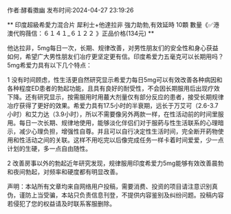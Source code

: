 <p>作者:酵看擞幽 发布时间:2024-04-27 23:19:26</p>
** 印度超級希愛力混合片 犀利士+他達拉非 強力助勃,有效延時 10顆 數量《✅港澳代购薇信：６１４１_６１２２ 》正品价格(134元) **
									<p>他达拉非，5mg每日一次，长期、规律改善，对男性朋友们的安全性和身心获益如何，希望广大男性朋友们冶疗更坚定更有信。印度希爱力五毫克可以长期用吗？5mg希爱力具有以下几个特点：</p><p></p><p></p><p>1 没有时间顾虑，性生活更自然研究显示希爱力每日5mg可以有效改善各种病因和各种程度ED患者的勃起功能，且具有良好的耐受性，不会因长期服用后出现疗效下降。还有研究显示，按需服用时用蕞大剂量仅有部分反应的患者，接受长期规律冶疗获得了更好的效果。希爱力具有17.5小时的半衰期，远长于万艾可（2.6-3.7小时）和艾力达（3.9小时），所以不需要像另外两款一样，在性活动前的时间里服用。每日一次长期、规律地使用，能够淡化伴侣们对于服葯与性生活联系的心理暗示，减少心理负担，增强性自尊。并且可以自行决定性生活时间，完全断开葯物使用和性活动之间的关联。这样不用吃完以后像完成任务一样卡着时间爱爱，少一点计划的生硬，多一点自由随性。</p><p>2 改善房事以外的勃起近年研究发现，规律服用印度希爱力5mg能够有效改善晨勃和夜间勃起，对频率和硬度都有明显改善。</p>				声明：本站所有文章均来自网络用户投稿，需要消费、投资的项目请注意识别真伪，谨防上当受骗，本站只负责信息刊登，不提供内容鉴别及纠纷问题。投稿内容若侵犯了您的权益请及时联系客服删除。				
